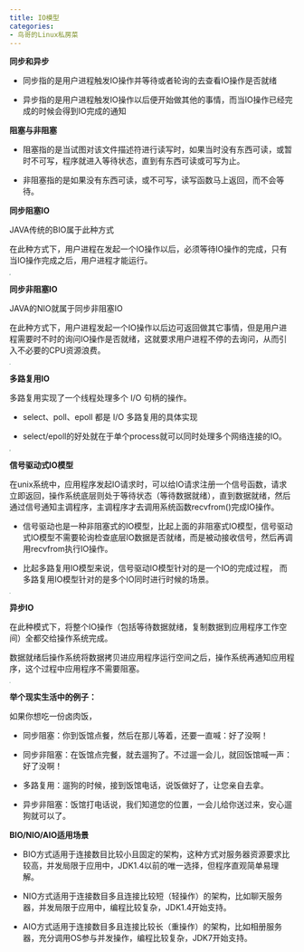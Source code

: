 ```yaml
---
title: IO模型
categories: 
- 鸟哥的Linux私房菜
---
```


**同步和异步**

* 同步指的是用户进程触发IO操作并等待或者轮询的去查看IO操作是否就绪

* 异步指的是用户进程触发IO操作以后便开始做其他的事情，而当IO操作已经完成的时候会得到IO完成的通知

**阻塞与非阻塞**

* 阻塞指的是当试图对该文件描述符进行读写时，如果当时没有东西可读，或暂时不可写，程序就进入等待状态，直到有东西可读或可写为止。

* 非阻塞指的是如果没有东西可读，或不可写，读写函数马上返回，而不会等待。

**同步阻塞IO**

JAVA传统的BIO属于此种方式

在此种方式下，用户进程在发起一个IO操作以后，必须等待IO操作的完成，只有当IO操作完成之后，用户进程才能运行。

<img src="https://img-blog.csdnimg.cn/1324f05e418e4bbdb4e687bdba463005.png" style="zoom:15%;" />

**同步非阻塞IO**

JAVA的NIO就属于同步非阻塞IO

在此种方式下，用户进程发起一个IO操作以后边可返回做其它事情，但是用户进程需要时不时的询问IO操作是否就绪，这就要求用户进程不停的去询问，从而引入不必要的CPU资源浪费。

<img src="https://img-blog.csdnimg.cn/cfa1448d5983403c8e2c6ec80fb4d729.png" style="zoom:15%;" />

**多路复用IO**

多路复用实现了一个线程处理多个 I/O 句柄的操作。

* select、poll、epoll 都是 I/O 多路复用的具体实现

* select/epoll的好处就在于单个process就可以同时处理多个网络连接的IO。

<img src="https://img-blog.csdnimg.cn/1b3b328dea4e4f4d9583be1e900cd352.png" style="zoom:15%;" />

**信号驱动式IO模型**

在unix系统中，应用程序发起IO请求时，可以给IO请求注册一个信号函数，请求立即返回，操作系统底层则处于等待状态（等待数据就绪），直到数据就绪，然后通过信号通知主调程序，主调程序才去调用系统函数recvfrom()完成IO操作。

* 信号驱动也是一种非阻塞式的IO模型，比起上面的非阻塞式IO模型，信号驱动式IO模型不需要轮询检查底层IO数据是否就绪，而是被动接收信号，然后再调用recvfrom执行IO操作。

* 比起多路复用IO模型来说，信号驱动IO模型针对的是一个IO的完成过程， 而多路复用IO模型针对的是多个IO同时进行时候的场景。

<img src="https://img-blog.csdnimg.cn/91472aa76a28426e886c4997429e9015.png" style="zoom:15%;" />

**异步IO**

在此种模式下，将整个IO操作（包括等待数据就绪，复制数据到应用程序工作空间）全都交给操作系统完成。

数据就绪后操作系统将数据拷贝进应用程序运行空间之后，操作系统再通知应用程序，这个过程中应用程序不需要阻塞。

<img src="https://img-blog.csdnimg.cn/e312899ba50d405d9fa5188c0208e459.png" style="zoom:15%;" />

**举个现实生活中的例子：**

如果你想吃一份卤肉饭，

* 同步阻塞：你到饭馆点餐，然后在那儿等着，还要一直喊：好了没啊！

* 同步非阻塞：在饭馆点完餐，就去遛狗了。不过遛一会儿，就回饭馆喊一声：好了没啊！

* 多路复用：遛狗的时候，接到饭馆电话，说饭做好了，让您亲自去拿。

* 异步非阻塞：饭馆打电话说，我们知道您的位置，一会儿给你送过来，安心遛狗就可以了。

**BIO/NIO/AIO适用场景**

* BIO方式适用于连接数目比较小且固定的架构，这种方式对服务器资源要求比较高，并发局限于应用中，JDK1.4以前的唯一选择，但程序直观简单易理解。

* NIO方式适用于连接数目多且连接比较短（轻操作）的架构，比如聊天服务器，并发局限于应用中，编程比较复杂，JDK1.4开始支持。

* AIO方式适用于连接数目多且连接比较长（重操作）的架构，比如相册服务器，充分调用OS参与并发操作，编程比较复杂，JDK7开始支持。